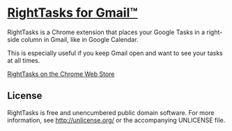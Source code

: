 [RightTasks for Gmail™](https://chrome.google.com/webstore/detail/right-tasks-for-gmail/hgniockidojcaaolfcbbkaaakbjdebpe)
=======================================

RightTasks is a Chrome extension that places your Google Tasks in a right-side column in Gmail, like in Google Calendar.

This is especially useful if you keep Gmail open and want to see your tasks at all times.

[RightTasks on the Chrome Web Store](https://chrome.google.com/webstore/detail/right-tasks-for-gmail/hgniockidojcaaolfcbbkaaakbjdebpe)


License
-------

RightTasks is free and unencumbered public domain software. For more
information, see <http://unlicense.org/> or the accompanying UNLICENSE file.

